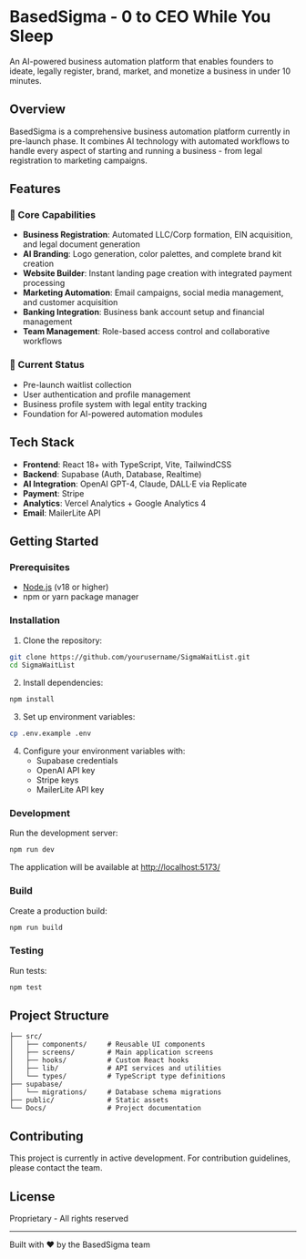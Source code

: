 # BasedSigma - 0 to CEO While You Sleep

An AI-powered business automation platform that enables founders to ideate, legally register, brand, market, and monetize a business in under 10 minutes.

## Overview

BasedSigma is a comprehensive business automation platform currently in pre-launch phase. It combines AI technology with automated workflows to handle every aspect of starting and running a business - from legal registration to marketing campaigns.

## Features

### 🚀 Core Capabilities
- **Business Registration**: Automated LLC/Corp formation, EIN acquisition, and legal document generation
- **AI Branding**: Logo generation, color palettes, and complete brand kit creation
- **Website Builder**: Instant landing page creation with integrated payment processing
- **Marketing Automation**: Email campaigns, social media management, and customer acquisition
- **Banking Integration**: Business bank account setup and financial management
- **Team Management**: Role-based access control and collaborative workflows

### 🎯 Current Status
- Pre-launch waitlist collection
- User authentication and profile management
- Business profile system with legal entity tracking
- Foundation for AI-powered automation modules

## Tech Stack

- **Frontend**: React 18+ with TypeScript, Vite, TailwindCSS
- **Backend**: Supabase (Auth, Database, Realtime)
- **AI Integration**: OpenAI GPT-4, Claude, DALL·E via Replicate
- **Payment**: Stripe
- **Analytics**: Vercel Analytics + Google Analytics 4
- **Email**: MailerLite API

## Getting Started

### Prerequisites
- [Node.js](https://nodejs.org/) (v18 or higher)
- npm or yarn package manager

### Installation

1. Clone the repository:
```bash
git clone https://github.com/yourusername/SigmaWaitList.git
cd SigmaWaitList
```

2. Install dependencies:
```bash
npm install
```

3. Set up environment variables:
```bash
cp .env.example .env
```

4. Configure your environment variables with:
   - Supabase credentials
   - OpenAI API key
   - Stripe keys
   - MailerLite API key

### Development

Run the development server:
```bash
npm run dev
```

The application will be available at [http://localhost:5173/](http://localhost:5173/)

### Build

Create a production build:
```bash
npm run build
```

### Testing

Run tests:
```bash
npm test
```

## Project Structure

```
├── src/
│   ├── components/     # Reusable UI components
│   ├── screens/        # Main application screens
│   ├── hooks/          # Custom React hooks
│   ├── lib/            # API services and utilities
│   └── types/          # TypeScript type definitions
├── supabase/
│   └── migrations/     # Database schema migrations
├── public/             # Static assets
└── Docs/               # Project documentation
```

## Contributing

This project is currently in active development. For contribution guidelines, please contact the team.

## License

Proprietary - All rights reserved

---

Built with ❤️ by the BasedSigma team
